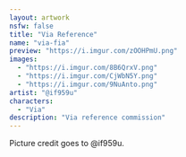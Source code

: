 ```yaml
---
layout: artwork
nsfw: false
title: "Via Reference"
name: "via-fia"
preview: "https://i.imgur.com/zOOHPmU.png"
images:
  - "https://i.imgur.com/8B6QrxV.png"
  - "https://i.imgur.com/CjWbN5Y.png"
  - "https://i.imgur.com/9NuAnto.png"
artist: "@if959u"
characters:
  - "Via"
description: "Via reference commission"
---
```


Picture credit goes to @if959u.
